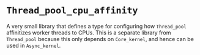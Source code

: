 # `Thread_pool_cpu_affinity`

A very small library that defines a type for configuring how
`Thread_pool` affinitizes worker threads to CPUs.  This is a separate
library from `Thread_pool` because this only depends on `Core_kernel`,
and hence can be used in `Async_kernel`.
